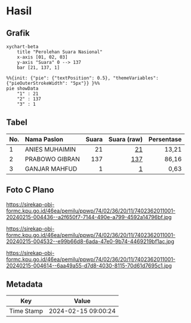 # Hasil

## Grafik

```mermaid
xychart-beta
    title "Perolehan Suara Nasional"
    x-axis [01, 02, 03]
    y-axis "Suara" 0 --> 137
    bar [21, 137, 1]
```

```mermaid
%%{init: {"pie": {"textPosition": 0.5}, "themeVariables": {"pieOuterStrokeWidth": "5px"}} }%%
pie showData
    "1" : 21
    "2" : 137
    "3" : 1
```

## Tabel

| No. | Nama Paslon    | Suara | Suara (raw) | Persentase |
|:--- |:-------------- | -----:| -----------:| ----------:|
| 1   | ANIES MUHAIMIN | 21    | [21][p-1]   | 13,21      |
| 2   | PRABOWO GIBRAN | 137   | [137][p-2]  | 86,16      |
| 3   | GANJAR MAHFUD  | 1     | [1][p-3]    | 0,63       |


[p-1]: https://github.com/gigit-pemilu/pemilu-2024/blob/main/pilpres/hitung-suara/sub/74-sulawesi-tenggara/sub/02-konawe/sub/36-lalonggasumeeto/sub/2011-batu-gong/sub/001-tps/sub/paslon-1.txt
[p-2]: https://github.com/gigit-pemilu/pemilu-2024/blob/main/pilpres/hitung-suara/sub/74-sulawesi-tenggara/sub/02-konawe/sub/36-lalonggasumeeto/sub/2011-batu-gong/sub/001-tps/sub/paslon-2.txt
[p-3]: https://github.com/gigit-pemilu/pemilu-2024/blob/main/pilpres/hitung-suara/sub/74-sulawesi-tenggara/sub/02-konawe/sub/36-lalonggasumeeto/sub/2011-batu-gong/sub/001-tps/sub/paslon-3.txt

## Foto C Plano

https://sirekap-obj-formc.kpu.go.id/46ea/pemilu/ppwp/74/02/36/20/11/7402362011001-20240215-004436--a2f650f7-7144-490e-a799-4592a14796bf.jpg

https://sirekap-obj-formc.kpu.go.id/46ea/pemilu/ppwp/74/02/36/20/11/7402362011001-20240215-004532--e99b66d8-6ada-47e0-9b74-4469219bf1ac.jpg

https://sirekap-obj-formc.kpu.go.id/46ea/pemilu/ppwp/74/02/36/20/11/7402362011001-20240215-004614--6aa49a55-d7d8-4030-8115-70d61d7695c1.jpg


## Metadata

| Key        | Value               |
| ---------- | ------------------- |
| Time Stamp | 2024-02-15 09:00:24 |



